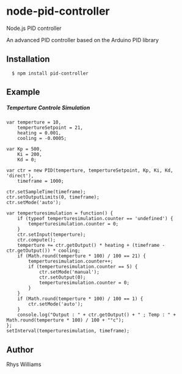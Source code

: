 # node-pid-controller

Node.js PID controller

An advanced PID controller based on the Arduino PID library

## Installation

      $ npm install pid-controller

## Example

##### Temperture Controle Simulation
```
var temperture = 10,
    tempertureSetpoint = 21,
    heating = 0.001,
    cooling = -0.0005;

var Kp = 500,
    Ki = 200,
    Kd = 0;

var ctr = new PID(temperture, tempertureSetpoint, Kp, Ki, Kd, 'direct'),
    timeframe = 1000;

ctr.setSampleTime(timeframe);
ctr.setOutputLimits(0, timeframe);
ctr.setMode('auto');

var temperturesimulation = function() {
    if (typeof temperturesimulation.counter == 'undefined') {
        temperturesimulation.counter = 0;
    }
    ctr.setInput(temperture);
    ctr.compute();
    temperture += ctr.getOutput() * heating + (timeframe - ctr.getOutput()) * cooling;
    if (Math.round(temperture * 100) / 100 == 21) {
        temperturesimulation.counter++;
        if (temperturesimulation.counter == 5) {
            ctr.setMode('manual');
            ctr.setOutput(0);
            temperturesimulation.counter = 0;
        }
    }
    if (Math.round(temperture * 100) / 100 == 1) {
        ctr.setMode('auto');
    }
    console.log("Output : " + ctr.getOutput() + " ; Temp : " + Math.round(temperture * 100) / 100 + "°c");
};
setInterval(temperturesimulation, timeframe);
```

## Author

Rhys Williams
